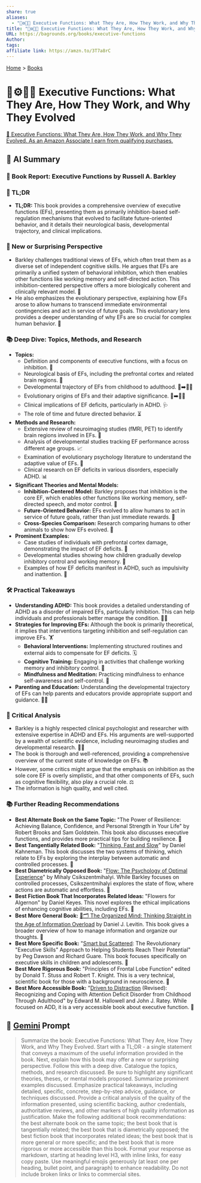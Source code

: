 ```yaml
---
share: true
aliases:
  - "🧠⚙️🐒💡 Executive Functions: What They Are, How They Work, and Why They Evolved"
title: "🧠⚙️🐒💡 Executive Functions: What They Are, How They Work, and Why They Evolved"
URL: https://bagrounds.org/books/executive-functions
Author: 
tags: 
affiliate link: https://amzn.to/3T7a8rC
---
```

[Home](../index.md) > [Books](./index.md)  
# 🧠⚙️🐒💡 Executive Functions: What They Are, How They Work, and Why They Evolved  
[🛒 Executive Functions: What They Are, How They Work, and Why They Evolved. As an Amazon Associate I earn from qualifying purchases.](https://amzn.to/3T7a8rC)  
  
## 🤖 AI Summary  
### 📖 Book Report: Executive Functions by Russell A. Barkley  
### 📝 TL;DR  
* **TL;DR:** This book provides a comprehensive overview of executive functions (EFs), presenting them as primarily inhibition-based self-regulation mechanisms that evolved to facilitate future-oriented behavior, and it details their neurological basis, developmental trajectory, and clinical implications.  
  
### 🧐 New or Surprising Perspective  
* Barkley challenges traditional views of EFs, which often treat them as a diverse set of independent cognitive skills. He argues that EFs are primarily a unified system of behavioral inhibition, which then enables other functions like working memory and self-directed action. This inhibition-centered perspective offers a more biologically coherent and clinically relevant model. 🧠  
* He also emphasizes the evolutionary perspective, explaining how EFs arose to allow humans to transcend immediate environmental contingencies and act in service of future goals. This evolutionary lens provides a deeper understanding of why EFs are so crucial for complex human behavior. 🧬  
  
### 📚 Deep Dive: Topics, Methods, and Research  
* **Topics:**  
    * Definition and components of executive functions, with a focus on inhibition. 🛑  
    * Neurological basis of EFs, including the prefrontal cortex and related brain regions. 🧠  
    * Developmental trajectory of EFs from childhood to adulthood. 👶➡️🧑‍📿  
    * Evolutionary origins of EFs and their adaptive significance. 🐒➡️🧑‍💻  
    * Clinical implications of EF deficits, particularly in ADHD. 🩺  
    * The role of time and future directed behavior. ⏳  
* **Methods and Research:**  
    * Extensive review of neuroimaging studies (fMRI, PET) to identify brain regions involved in EFs. 🔬  
    * Analysis of developmental studies tracking EF performance across different age groups. 📈  
    * Examination of evolutionary psychology literature to understand the adaptive value of EFs. 🧬  
    * Clinical research on EF deficits in various disorders, especially ADHD. 📊  
* **Significant Theories and Mental Models:**  
    * **Inhibition-Centered Model:** Barkley proposes that inhibition is the core EF, which enables other functions like working memory, self-directed speech, and motor control. 🛑  
    * **Future-Oriented Behavior:** EFs evolved to allow humans to act in service of future goals, rather than just immediate rewards. 🔮  
    * **Cross-Species Comparison:** Research comparing humans to other animals to show how EFs evolved. 🐾  
* **Prominent Examples:**  
    * Case studies of individuals with prefrontal cortex damage, demonstrating the impact of EF deficits. 🤕  
    * Developmental studies showing how children gradually develop inhibitory control and working memory. 👶  
    * Examples of how EF deficits manifest in ADHD, such as impulsivity and inattention. 🤯  
  
### 🛠️ Practical Takeaways  
* **Understanding ADHD:** This book provides a detailed understanding of ADHD as a disorder of impaired EFs, particularly inhibition. This can help individuals and professionals better manage the condition. 🧑‍⚕️  
* **Strategies for Improving EFs:** Although the book is primarily theoretical, it implies that interventions targeting inhibition and self-regulation can improve EFs. 🏋️  
    * **Behavioral Interventions:** Implementing structured routines and external aids to compensate for EF deficits. 🗓️  
    * **Cognitive Training:** Engaging in activities that challenge working memory and inhibitory control. 🧠  
    * **Mindfulness and Meditation:** Practicing mindfulness to enhance self-awareness and self-control. 🧘  
* **Parenting and Education:** Understanding the developmental trajectory of EFs can help parents and educators provide appropriate support and guidance. 👨‍🏫  
  
### 🧐 Critical Analysis  
* Barkley is a highly respected clinical psychologist and researcher with extensive expertise in ADHD and EFs. His arguments are well-supported by a wealth of scientific evidence, including neuroimaging studies and developmental research. 🧑‍🔬  
* The book is thorough and well-referenced, providing a comprehensive overview of the current state of knowledge on EFs. 📚  
* However, some critics might argue that the emphasis on inhibition as the sole core EF is overly simplistic, and that other components of EFs, such as cognitive flexibility, also play a crucial role. ⚖️  
* The information is high quality, and well cited.  
  
### 📚 Further Reading Recommendations  
* **Best Alternate Book on the Same Topic:** "The Power of Resilience: Achieving Balance, Confidence, and Personal Strength in Your Life" by Robert Brooks and Sam Goldstein. This book also discusses executive functions, and provides more practical tips for building resilience. 🧘  
* **Best Tangentially Related Book:** "[Thinking, Fast and Slow](./thinking-fast-and-slow.md)" by Daniel Kahneman. This book discusses the two systems of thinking, which relate to EFs by exploring the interplay between automatic and controlled processes. 🧠  
* **Best Diametrically Opposed Book:** "[Flow: The Psychology of Optimal Experience](./flow-the-psychology-of-optimal-experience.md)" by Mihaly Csikszentmihalyi. While Barkley focuses on controlled processes, Csikszentmihalyi explores the state of flow, where actions are automatic and effortless. 🌊  
* **Best Fiction Book That Incorporates Related Ideas:** "Flowers for Algernon" by Daniel Keyes. This novel explores the ethical implications of enhancing cognitive abilities, including EFs. 🌼  
* **Best More General Book:** [🧠🗂️ The Organized Mind: Thinking Straight in the Age of Information Overload](./the-organized-mind-thinking-straight-in-the-age-of-information-overload.md) by Daniel J. Levitin. This book gives a broader overview of how to manage information and organize our thoughts. 📂  
* **Best More Specific Book:** "[Smart but Scattered](./smart-but-scattered.md): The Revolutionary "Executive Skills" Approach to Helping Students Reach Their Potential" by Peg Dawson and Richard Guare. This book focuses specifically on executive skills in children and adolescents. 👦  
* **Best More Rigorous Book:** "Principles of Frontal Lobe Function" edited by Donald T. Stuss and Robert T. Knight. This is a very technical, scientific book for those with a background in neuroscience. 🧪  
* **Best More Accessible Book:** "[Driven to Distraction](./driven-to-distraction.md) (Revised): Recognizing and Coping with Attention Deficit Disorder from Childhood Through Adulthood" by Edward M. Hallowell and John J. Ratey. While focused on ADD, it is a very accessible book about executive function. 📖  
  
## 💬 [Gemini](https://gemini.google.com) Prompt  
> Summarize the book: Executive Functions: What They Are, How They Work, and Why They Evolved. Start with a TL;DR - a single statement that conveys a maximum of the useful information provided in the book. Next, explain how this book may offer a new or surprising perspective. Follow this with a deep dive. Catalogue the topics, methods, and research discussed. Be sure to highlight any significant theories, theses, or mental models proposed. Summarize prominent examples discussed. Emphasize practical takeaways, including detailed, specific, concrete, step-by-step advice, guidance, or techniques discussed. Provide a critical analysis of the quality of the information presented, using scientific backing, author credentials, authoritative reviews, and other markers of high quality information as justification. Make the following additional book recommendations: the best alternate book on the same topic; the best book that is tangentially related; the best book that is diametrically opposed; the best fiction book that incorporates related ideas; the best book that is more general or more specific; and the best book that is more rigorous or more accessible than this book. Format your response as markdown, starting at heading level H3, with inline links, for easy copy paste. Use meaningful emojis generously (at least one per heading, bullet point, and paragraph) to enhance readability. Do not include broken links or links to commercial sites.